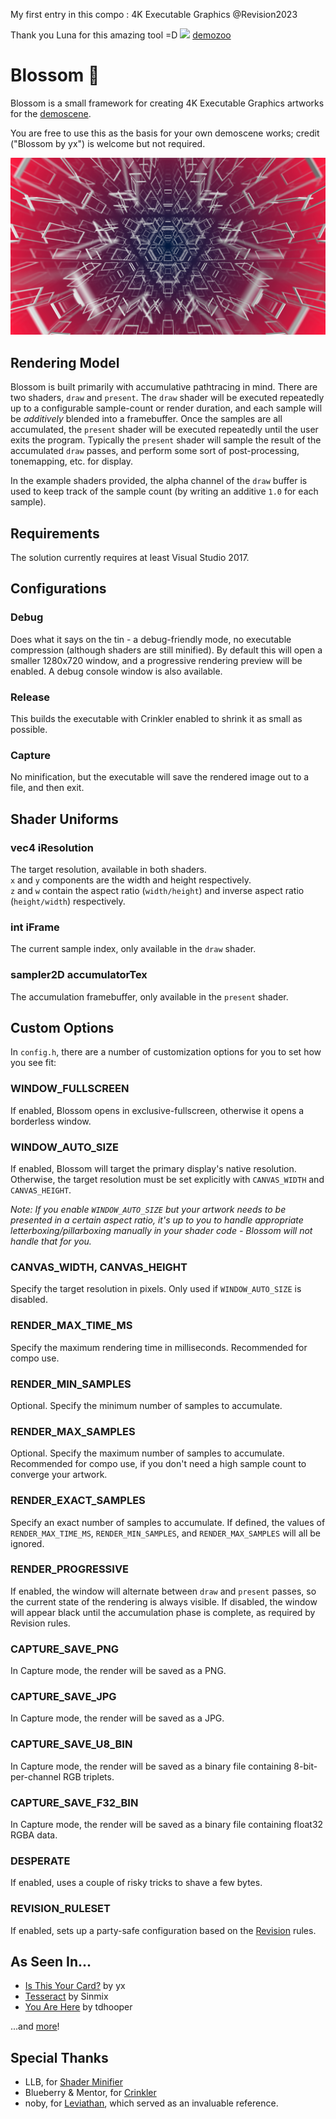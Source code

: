 My first entry in this compo : 4K Executable Graphics @Revision2023

Thank you Luna for this amazing tool =D
![](docs/ea09.324255.png)
[demozoo](https://demozoo.org/graphics/322467/)



# Blossom 🌸

Blossom is a small framework for creating 4K Executable Graphics artworks for the [demoscene](https://en.wikipedia.org/wiki/Demoscene).

You are free to use this as the basis for your own demoscene works; credit ("Blossom by yx") is welcome but not required.

![](docs/screenshot.jpg)

## Rendering Model
Blossom is built primarily with accumulative pathtracing in mind. There are two shaders, `draw` and `present`. The `draw` shader will be executed repeatedly up to a configurable sample-count or render duration, and each sample will be _additively_ blended into a framebuffer. Once the samples are all accumulated, the `present` shader will be executed repeatedly until the user exits the program. Typically the `present` shader will sample the result of the accumulated `draw` passes, and perform some sort of post-processing, tonemapping, etc. for display.

In the example shaders provided, the alpha channel of the `draw` buffer is used to keep track of the sample count (by writing an additive `1.0` for each sample).

## Requirements
The solution currently requires at least Visual Studio 2017.

## Configurations

### Debug
Does what it says on the tin - a debug-friendly mode, no executable compression (although shaders are still minified). By default this will open a smaller 1280x720 window, and a progressive rendering preview will be enabled. A debug console window is also available.

### Release
This builds the executable with Crinkler enabled to shrink it as small as possible.

### Capture
No minification, but the executable will save the rendered image out to a file, and then exit.

## Shader Uniforms

### vec4 iResolution
The target resolution, available in both shaders.  
`x` and `y` components are the width and height respectively.  
`z` and `w` contain the aspect ratio (`width/height`) and inverse aspect ratio (`height/width`) respectively.

### int iFrame
The current sample index, only available in the `draw` shader.

### sampler2D accumulatorTex
The accumulation framebuffer, only available in the `present` shader.

## Custom Options
In `config.h`, there are a number of customization options for you to set how you see fit:

### WINDOW\_FULLSCREEN
If enabled, Blossom opens in exclusive-fullscreen, otherwise it opens a borderless window.

### WINDOW\_AUTO\_SIZE
If enabled, Blossom will target the primary display's native resolution. Otherwise, the target resolution must be set explicitly with `CANVAS_WIDTH` and `CANVAS_HEIGHT`.

_Note: If you enable `WINDOW_AUTO_SIZE` but your artwork needs to be presented in a certain aspect ratio, it's up to you to handle appropriate letterboxing/pillarboxing manually in your shader code - Blossom will not handle that for you._

### CANVAS\_WIDTH, CANVAS\_HEIGHT
Specify the target resolution in pixels. Only used if `WINDOW_AUTO_SIZE` is disabled.

### RENDER\_MAX\_TIME\_MS
Specify the maximum rendering time in milliseconds. Recommended for compo use.

### RENDER\_MIN\_SAMPLES
Optional. Specify the minimum number of samples to accumulate.

### RENDER\_MAX\_SAMPLES
Optional. Specify the maximum number of samples to accumulate. Recommended for compo use, if you don't need a high sample count to converge your artwork.

### RENDER\_EXACT\_SAMPLES
Specify an exact number of samples to accumulate. If defined, the values of `RENDER_MAX_TIME_MS`, `RENDER_MIN_SAMPLES`, and `RENDER_MAX_SAMPLES` will all be ignored.

### RENDER\_PROGRESSIVE
If enabled, the window will alternate between `draw` and `present` passes, so the current state of the rendering is always visible. If disabled, the window will appear black until the accumulation phase is complete, as required by Revision rules.

### CAPTURE\_SAVE\_PNG
In Capture mode, the render will be saved as a PNG.

### CAPTURE\_SAVE\_JPG
In Capture mode, the render will be saved as a JPG.

### CAPTURE\_SAVE\_U8\_BIN
In Capture mode, the render will be saved as a binary file containing 8-bit-per-channel RGB triplets.

### CAPTURE\_SAVE\_F32\_BIN
In Capture mode, the render will be saved as a binary file containing float32 RGBA data.

### DESPERATE
If enabled, uses a couple of risky tricks to shave a few bytes.

### REVISION_RULESET
If enabled, sets up a party-safe configuration based on the [Revision](https://revision-party.net/competitions/graphics-competitions) rules.

## As Seen In...
* [Is This Your Card?](https://demozoo.org/graphics/307508/) by yx
* [Tesseract](https://demozoo.org/graphics/292406/) by Sinmix
* [You Are Here](https://demozoo.org/graphics/292426/) by tdhooper

...and [more](https://demozoo.org/productions/tagged/blossom/)!

## Special Thanks
* LLB, for [Shader Minifier](https://github.com/laurentlb/Shader_Minifier)
* Blueberry & Mentor, for [Crinkler](https://github.com/runestubbe/Crinkler)
* noby, for [Leviathan](https://github.com/armak/Leviathan-2.0), which served as an invaluable reference.
